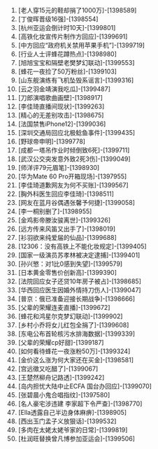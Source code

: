 
1. [老人穿15元的鞋却捐了1000万]-[1398589]
1. [丁俊晖晋级16强]-[1398554]
1. [杭州亚运会倒计时10天]-[1399801]
1. [高铁化妆宣传片制作方回应]-[1399691]
1. [中方回应“政府机关禁用苹果手机”]-[1399719]
1. [行业人士评蜂花蹲热点]-[1398980]
1. [旭旭宝宝和隔壁老樊梦幻联动]-[1399553]
1. [蜂花一夜捡了50万粉丝]-[1399103]
1. [山东舰演练有飞机坠毁系谣言]-[1399316]
1. [云之羽金靖演我吃瓜]-[1399487]
1. [刀郎演唱歌曲画壁]-[1398917]
1. [李佳琦直播间现状]-[1399263]
1. [精心的无差别攻击]-[1398675]
1. [法国禁售iPhone12]-[1399036]
1. [深圳交通局回应北极鲶鱼事件]-[1399435]
1. [野球帝申明]-[1399778]
1. [成都一塔吊作业时倾倒致6死]-[1399711]
1. [武汉公交突发意外致2死3伤]-[1399049]
1. [师洋评79元眉笔]-[1398930]
1. [华为Mate 60 Pro开箱现场]-[1397955]
1. [李佳琦道歉网友为何不买账]-[1399567]
1. [胸外科医生回应李佳琦]-[1398511]
1. [网友在蓝月谷偶遇张馨予何捷]-[1399058]
1. [李一桐别删了]-[1398955]
1. [金鸡影帝滕汝骏离世]-[1399326]
1. [远方传来风笛又出手了]-[1398019]
1. [衫羽欲来纯爱届的仙品]-[1399688]
1. [12306：没有高铁上不能化妆规定]-[1399405]
1. [国家一级演员苏孝林被决定逮捕]-[1399401]
1. [孙兴慜：对1比0感到失望]-[1399579]
1. [日本黄金零售价创新高]-[1399390]
1. [法院回应女子还贷10年房子被占]-[1398685]
1. [华西回应医生因婚外情持刀伤人]-[1399047]
1. [普京：俄已准备迎接长期战争]-[1398666]
1. [父辈的荣耀连麦直播]-[1399672]
1. [蜂花和鸿星尔克梦幻联动]-[1399902]
1. [乡村小乔将女儿红包全捐了]-[1399608]
1. [东电公布首轮核污水排海数据]-[1399339]
1. [父辈的荣耀cp好甜]-[1399187]
1. [如何看待蜂花一夜涨粉50万]-[1399324]
1. [金价这么涨为何大家还在买金]-[1398581]
1. [宫远徵又吃醋了]-[1399067]
1. [王楚然柳舟记路透]-[1399242]
1. [岛内担忧大陆中止ECFA 国台办回应]-[1399070]
1. [张碧晨小鬼合唱指纹]-[1397580]
1. [名人豪宅涉违建 李家超下令严查]-[1398770]
1. [Ella透露自己半边身体麻痹]-[1398905]
1. [西出玉门孟子义放狠话]-[1399532]
1. [多肉在太姥太姥爷家的日常]-[1399819]
1. [杜润旺替换曾凡博参加亚运会]-[1399506]